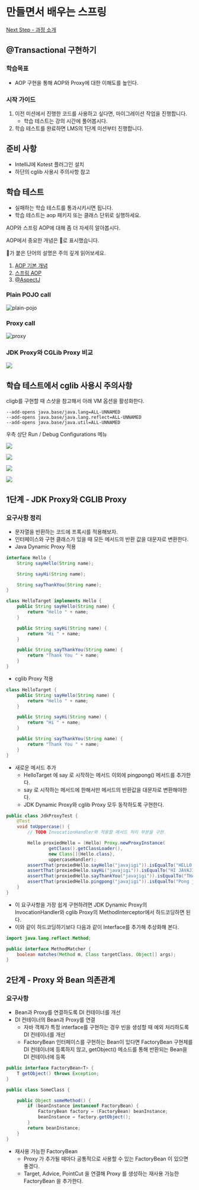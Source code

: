 # 만들면서 배우는 스프링

[Next Step - 과정 소개](https://edu.nextstep.camp/c/4YUvqn9V)

## @Transactional 구현하기

### 학습목표

- AOP 구현을 통해 AOP와 Proxy에 대한 이해도를 높인다.

### 시작 가이드

1. 이전 미션에서 진행한 코드를 사용하고 싶다면, 마이그레이션 작업을 진행합니다.
    - 학습 테스트는 강의 시간에 풀어봅시다.
2. 학습 테스트를 완료하면 LMS의 1단계 미션부터 진행합니다.

## 준비 사항

- IntelliJ에 Kotest 플러그인 설치
- 하단의 cglib 사용시 주의사항 참고

## 학습 테스트

- 실패하는 학습 테스트를 통과시키시면 됩니다.
- 학습 테스트는 aop 패키지 또는 클래스 단위로 실행하세요.

AOP와 스프링 AOP에 대해 좀 더 자세히 알아봅시다.

AOP에서 중요한 개념은 🌟로 표시했습니다.

🌟가 붙은 단어의 설명은 주의 깊게 읽어보세요.

1. [AOP 기본 개념](study/src/test/kotlin/aop/Concepts.kt)
2. [스프링 AOP](study/src/test/kotlin/aop/SpringAOP.kt)
3. [@AspectJ](study/src/test/kotlin/aop/AspectJ.kt)

### Plain POJO call

<img src="docs/images/aop-proxy-plain-pojo-call.png" alt="plain-pojo">

### Proxy call

<img src="docs/images/aop-proxy-call.png" alt="proxy">

### JDK Proxy와 CGLib Proxy 비교

![](docs/images/spring-aop.png)

## 학습 테스트에서 cglib 사용시 주의사항

cligb를 구현할 때 스샷을 참고해서 아래 VM 옵션을 활성화한다.

```
--add-opens java.base/java.lang=ALL-UNNAMED
--add-opens java.base/java.lang.reflect=ALL-UNNAMED
--add-opens java.base/java.util=ALL-UNNAMED
```

우측 상단 Run / Debug Configurations 메뉴

![](docs/images/edit-configurations.png)

![](docs/images/modify-options.png)

![](docs/images/add-vm-options.png)

![](docs/images/input-options.png)

## 1단계 - JDK Proxy와 CGLIB Proxy

### 요구사항 정리

- 문자열을 반환하는 코드에 프록시를 적용해보자.
- 인터페이스와 구현 클래스가 있을 때 모든 메서드의 반환 값을 대문자로 변환한다.
- Java Dynamic Proxy 적용

```java
interface Hello {
    String sayHello(String name);

    String sayHi(String name);

    String sayThankYou(String name);
}

class HelloTarget implements Hello {
    public String sayHello(String name) {
        return "Hello " + name;
    }

    public String sayHi(String name) {
        return "Hi " + name;
    }

    public String sayThankYou(String name) {
        return "Thank You " + name;
    }
}
```

- cglib Proxy 적용

```java
class HelloTarget {
    public String sayHello(String name) {
        return "Hello " + name;
    }

    public String sayHi(String name) {
        return "Hi " + name;
    }

    public String sayThankYou(String name) {
        return "Thank You " + name;
    }
}
```

- 새로운 메서드 추가
    - HelloTarget 에 say 로 시작하는 메서드 이외에 pingpong() 메서드를 추가한다.
    - say 로 시작하는 메서드에 한해서만 메서드의 반환값을 대문자로 변환해야한다.
    - JDK Dynamic Proxy와 cglib Proxy 모두 동작하도록 구현한다.

```java
public class JdkProxyTest {
    @Test
    void toUppercase() {
        // TODO InvocationHandler와 적용할 메서드 처리 부분을 구현

        Hello proxiedHello = (Hello) Proxy.newProxyInstance(
                getClass().getClassLoader(),
                new Class[]{Hello.class},
                uppercaseHandler);
        assertThat(proxiedHello.sayHello("javajigi")).isEqualTo("HELLO JAVAJIGI");
        assertThat(proxiedHello.sayHi("javajigi")).isEqualTo("HI JAVAJIGI");
        assertThat(proxiedHello.sayThankYou("javajigi")).isEqualTo("THANK YOU JAVAJIGI");
        assertThat(proxiedHello.pingpong("javajigi")).isEqualTo("Pong javajigi");
    }
}
```

- 이 요구사항을 가장 쉽게 구현하려면 JDK Dynamic Proxy의 InvocationHandler와 cglib Proxy의 MethodInterceptor에서 하드코딩하면 된다.
- 이와 같이 하드코딩하기보다 다음과 같이 Interface를 추가해 추상화해 본다.

```java
import java.lang.reflect.Method;

public interface MethodMatcher {
    boolean matches(Method m, Class targetClass, Object[] args);
}
```

## 2단계 - Proxy 와 Bean 의존관계

### 요구사항

- Bean과 Proxy를 연결하도록 DI 컨테이너를 개선
- DI 컨테이너의 Bean과 Proxy를 연결
    - 자바 객체가 특정 interface를 구현하는 경우 빈을 생성할 때 예외 처리하도록 DI 컨테이너를 개선
    - FactoryBean 인터페이스를 구현하는 Bean이 있다면 FactoryBean 구현체를 DI 컨테이너에 등록하지 않고, getObject() 메소드를 통해 반환되는 Bean을 DI 컨테이너에 등록

```java
public interface FactoryBean<T> {
    T getObject() throws Exception;
}

public class SomeClass {

    public Object someMethod() {
        if (beanInstance instanceof FactoryBean) {
            FactoryBean factory = (FactoryBean) beanInstance;
            beanInstance = factory.getObject();
        }
        return beanInstance;
    }
}
```

- 재사용 가능한 FactoryBean
    - Proxy 가 추가될 때마다 공통적으로 사용할 수 있는 FactoryBean 이 있으면 좋겠다.
    - Target, Advice, PointCut 을 연결해 Proxy 를 생성하는 재사용 가능한 FactoryBean 을 추가한다.

